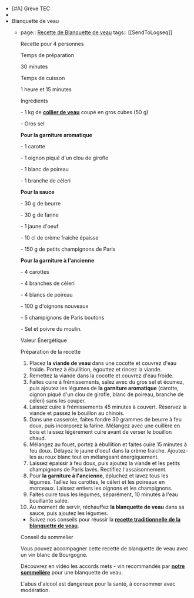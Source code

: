 - [#A] Grève TEC
-
- Blanquette de veau
	- page:: [Recette de Blanquette de veau](https://www.la-viande.fr/recettes/veau/blanquette-veau)
	  tags:: [[SendToLogseq]]
	  
	  Recette pour 4 personnes
	  
	  Temps de préparation
	  
	  30 minutes
	  
	  Temps de cuisson
	  
	  1 heure et 15 minutes
	  
	  Ingrédients
	  
	  \- 1 kg de **[collier de veau](https://www.la-viande.fr/cuisine-achat/cuisiner-viande/cuisiner-veau/morceaux/collier-veau)** coupé en gros cubes (50 g)
	  
	  \- Gros sel
	  
	  **Pour la garniture aromatique**
	  
	  \- 1 carotte
	  
	  \- 1 oignon piqué d'un clou de girofle
	  
	  \- 1 blanc de poireau
	  
	  \- 1 branche de céleri
	  
	  **Pour la sauce**
	  
	  \- 30 g de beurre
	  
	  - 30 g de farine
	  
	  \- 1 jaune d'oeuf
	  
	  \- 10 cl de crème fraiche épaisse
	  
	  \- 150 g de petits champignons de Paris
	  
	  **Pour la garniture à l'ancienne**
	  
	  \- 4 carottes
	  
	  \- 4 branches de céleri
	  
	  \- 4 blancs de poireau
	  
	  \- 100 g d'oignons nouveaux
	  
	  \- 5 champignons de Paris boutons
	  
	  \- Sel et poivre du moulin.
	  
	  Valeur Énergétique
	  
	  Préparation de la recette
	  
	  1. Placez **la viande de veau** dans une cocotte et couvrez d'eau froide. Portez à ébullition, égouttez et rincez la viande.
	  2. Remettez la viande dans la cocotte et couvrez d'eau froide.
	  3. Faites cuire à frémissements, salez avec du gros sel et écumez, puis ajoutez les légumes de **la garniture aromatique** (carotte, oignon piqué d'un clou de girofle, blanc de poireau, branche de céleri) sans les couper.
	  4. Laissez cuire à frémissements 45 minutes à couvert. Réservez la viande et passez le bouillon au chinois.
	  5. Dans une casserole, faites fondre 30 grammes de beurre à feu doux, puis incorporez la farine. Mélangez avec une cuillère en bois et laissez légèrement cuire avant de verser le bouillon chaud.
	  6. Mélangez au fouet, portez à ébullition et faites cuire 15 minutes à feu doux. Délayez le jaune d'oeuf dans la crème fraiche. Ajoutez-les au roux blanc tout en mélangeant énergiquement.
	  7. Laissez épaissir à feu doux, puis ajoutez la viande et les petits champignons de Paris lavés. Rectifiez l'assaisonnement.
	  8. Pour **la garniture à l'ancienne**, épluchez et lavez tous les légumes. Taillez les carottes, le céleri et les poireaux en morceaux. Laissez entiers les oignons et les champignons.
	  9. Faites cuire tous les légumes, séparément, 10 minutes à l'eau bouillante salée.
	  10. Au moment de servir, réchauffez **la blanquette de veau** dans sa sauce, puis ajoutez les légumes.
	  
	  * Suivez nos conseils pour réussir la **[recette traditionnelle de la blanquette de veau](https://www.la-viande.fr/cuisine-achat/incontournables/blanquette-veau-savoir-reussir-recette-traditionnelle)**.
	  
	  Conseil du sommelier
	  
	  Vous pouvez accompagner cette recette de blanquette de veau avec un vin blanc de Bourgogne.
	  
	  Découvrez en vidéo les accords mets - vin recommandés par **[notre sommelière](https://www.la-viande.fr/webtv/cuisine-achat/que-boire-avec-blanquette-veau)** pour une blanquette de veau.
	  
	  L'abus d'alcool est dangereux pour la santé, à consommer avec modération.